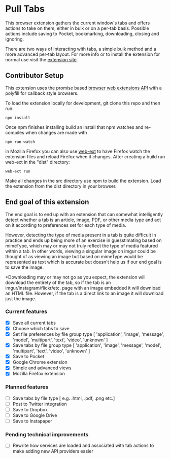 # Pull Tabs

This browser extension gathers the current window's tabs and offers actions to take on them, either in bulk or on a per-tab basis. Possible actions include saving to Pocket, bookmarking, downloading, closing and ignoring.

There are two ways of interacting with tabs, a simple bulk method and a more advanced per-tab layout. For more info or to install the extension for normal use visit the [extension site](https://adam42.github.io/pull-tabs/).

## Contributor Setup

This extension uses the promise based [browser web extensions API](https://developer.mozilla.org/en-US/Add-ons/WebExtensions/API) with a polyfill for callback style browsers.

To load the extension locally for development, git clone this repo and then run:

```
npm install
```

Once npm finishes installing build an install that npm watches and re-compiles when changes are made with

```
npm run watch
```

in Mozilla Firefox you can also use [web-ext](https://developer.mozilla.org/en-US/Add-ons/WebExtensions/Getting_started_with_web-ext) to have Firefox watch the extension files and reload Firefox when it changes. After creating a build run web-ext in the "dist" directory:

```
web-ext run
```

Make all changes in the src directory use npm to build the extension. Load the extension from the dist directory in your browser.

## End goal of this extension
The end goal is to end up with an extension that can somewhat intelligently detect whether a tab is an article, image, PDF, or other media type and act on it according to preferences set for each type of media.

However, detecting the type of media present in a tab is quite difficult in practice and ends up being more of an exercise in guesstimating based on mimeType, which may or may not truly reflect the type of media featured within a tab. In other words, viewing a singular image on imgur could be thought of as viewing an image but based on mimeType would be represented as text which is accurate but doesn't help us if our end goal is to save the image.

*Downloading may or may not go as you expect, the extension will download the entirety of the tab, so if the tab is an imgur/instagram/flickr/etc. page with an image embedded it will download an HTML file. However, if the tab is a direct link to an image it will download just the image.

### Current features
- [x] Save all current tabs
- [x] Choose which tabs to save
- [x] Set file preferences by file group type [ 'application', 'image', 'message', 'model', 'multipart', 'text', 'video', 'unknown' ]
- [x] Save tabs by file group type [ 'application', 'image', 'message', 'model', 'multipart', 'text', 'video', 'unknown' ]
- [x] Save to Pocket
- [x] Google Chrome extension
- [x] Simple and advanced views
- [x] Mozilla Firefox extension

### Planned features
- [ ] Save tabs by file type [ e.g. .html, .pdf, .png etc.]
- [ ] Post to Twitter integration
- [ ] Save to Dropbox
- [ ] Save to Google Drive
- [ ] Save to Instapaper

### Pending technical improvements
- [ ] Rewrite how services are loaded and associated with tab actions to make adding new API providers easier